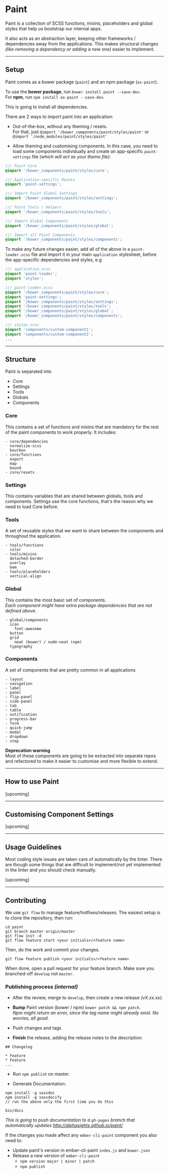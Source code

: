 Paint
=====

Paint is a collection of SCSS functions, mixins, placeholders and global styles that help us bootstrap our internal apps.

It also acts as an abstraction layer, keeping other frameworks / dependencies away from the applications. This makes structural changes _(like removing a dependency or adding a new one)_ easier to implement.

---

## Setup

Paint comes as a bower package (`paint`) and an npm package (`as-paint`).

To use the **bower package**, run `bower install paint --save-dev`.  
For **npm**, run `npm install as-paint --save-dev`.

This is going to install all dependencies.  

There are 2 ways to import paint into an application:

* Out-of-the-box, without any theming / resets.  
For that, just `@import '/bower_components/paint/styles/paint'` or `@import '/node_modules/paint/styles/paint'`

* Allow theming and customising components. In this case, you need to load some components individually and create an app-specific `paint-settings` file _(which will act as your theme file)_:  
```scss
/// Paint Core
@import '/bower_components/paint/styles/core';

/// Application-specific Resets
@import 'paint-settings';

/// Import Paint Global Settings
@import '/bower_components/paint/styles/settings';

/// Paint Tools / Helpers
@import '/bower_components/paint/styles/tools';

/// Import Global Components
@import '/bower_components/paint/styles/global';

/// Import all Paint Components
@import '/bower_components/paint/styles/components';
```

To make any future changes easier, add all of the above in a `paint-loader.scss` file and import it in your main `application` stylesheet, before the app-specific dependencies and styles, e.g

```scss
/// application.scss
@import 'paint-loader';
@import 'styles';

/// paint-loader.scss
@import '/bower_components/paint/styles/core';
@import 'paint-settings';
@import '/bower_components/paint/styles/settings';
@import '/bower_components/paint/styles/tools';
@import '/bower_components/paint/styles/global';
@import '/bower_components/paint/styles/components';

/// styles.scss
@import 'components/custom-component1';
@import 'components/custom-component2';
...
```

---

## Structure

Paint is separated into

* Core
* Settings
* Tools
* Globals
* Components

### Core

This contains a set of functions and mixins that are mandatory for the rest of the paint components to work properly. It includes:

```
- core/dependencies
  normalize-scss
  bourbon
- core/functions
  export
  map
  bound
- core/resets
```

### Settings

This contains variables that are shared between globals, tools and components. Settings use the core functions, that's the reason why we need to load Core before.

### Tools

A set of reusable styles that we want to share between the components and throughout the application.

```
- tools/functions
  color
- tools/mixins
  detached-border
  overlay
  bem
- tools/placeholders
  vertical-align
```

### Global

This contains the most basic set of components.  
_Each component might have extra package dependencies that are not defined above._

```
- global/components
  icon
    font-awesome
  button
  grid
    neat (bower) / node-neat (npm)
  typography  
```

### Components

A set of components that are pretty common in all applications

```
- layout
- navigation
- label
- panel
- flip-panel
- side-panel
- tab
- table
- notification
- progress-bar
- form
- quick-jump
- modal
- dropdown
- step
```

**Deprecation warning**  
Most of these components are going to be extracted into separate repos and refactored to make it easier to customise and more flexible to extend.

---

## How to use Paint

[upcoming]

---

## Customising Component Settings

[upcoming]

---

## Usage Guidelines

Most coding style issues are taken care of automatically by the linter. There are though some things that are difficult to implement/not yet implemented in the linter and you should check manually.

[upcoming]

---

## Contributing

We use `git flow` to manage feature/hotfixes/releases.
The easiest setup is to clone the repository, then run:

```
cd paint
git branch master origin/master
git flow init -d
git flow feature start <your initials>/<feature name>
```

Then, do the work and commit your changes.
```
git flow feature publish <your initials>/<feature name>
```
When done, open a pull request for your feature branch. Make sure you branched-off `develop` not `master`.

### Publishing process _(internal)_

* After the review, merge to `develop`, then create a new release _(vX.xx.xx)_.

* **Bump** Paint version (bower / npm) `bower patch && npm patch`.  
_Npm might return an error, since the tag name might already exist. No worries, all good._

* Push changes and tags

* **Finish** the release, adding the release notes to the description:  
```
## Changelog

* Feature
* Feature
...
```

* Run `npm publish` on master.

* Generate Documentation:

```
npm install -g sassdoc
npm install -g sassdocify
// run the above only the first time you do this

bin/docs
```

_This is going to push documentation to a `gh-pages` branch that automatically updates http://alphasights.github.io/paint/_

If the changes you made affect any `ember-cli-paint` component you also need to:

- Update paint's version in ember-cli-paint `index.js` and `bower.json`
- Release a new version of `ember-cli-paint`
  - `npm version major | minor | patch`
  - `npm publish`
